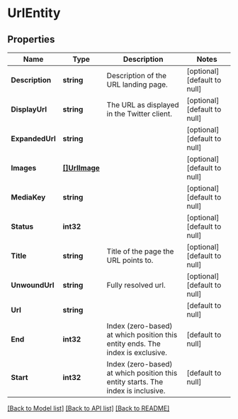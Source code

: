 # UrlEntity

## Properties
Name | Type | Description | Notes
------------ | ------------- | ------------- | -------------
**Description** | **string** | Description of the URL landing page. | [optional] [default to null]
**DisplayUrl** | **string** | The URL as displayed in the Twitter client. | [optional] [default to null]
**ExpandedUrl** | **string** |  | [optional] [default to null]
**Images** | [**[]UrlImage**](UrlImage.md) |  | [optional] [default to null]
**MediaKey** | **string** |  | [optional] [default to null]
**Status** | **int32** |  | [optional] [default to null]
**Title** | **string** | Title of the page the URL points to. | [optional] [default to null]
**UnwoundUrl** | **string** | Fully resolved url. | [optional] [default to null]
**Url** | **string** |  | [default to null]
**End** | **int32** | Index (zero-based) at which position this entity ends.  The index is exclusive. | [default to null]
**Start** | **int32** | Index (zero-based) at which position this entity starts.  The index is inclusive. | [default to null]

[[Back to Model list]](../README.md#documentation-for-models) [[Back to API list]](../README.md#documentation-for-api-endpoints) [[Back to README]](../README.md)

